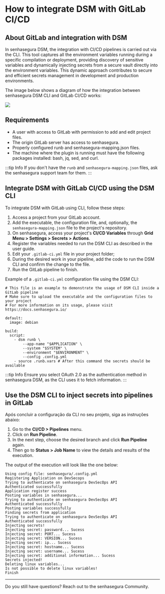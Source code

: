 # How to integrate DSM with GitLab CI/CD

## About GitLab and integration with DSM

In senhasegura DSM, the integration with CI/CD pipelines is carried out via the CLI. This tool captures all the environment variables running during a specific compilation or deployment, providing discovery of sensitive variables and dynamically injecting secrets from a secure vault directly into the environment variables. This dynamic approach contributes to secure and efficient secrets management in development and production environments.

The image below shows a diagram of how the integration between senhasegura DSM CLI and GitLab CI/CD works:

![](https://lh7-us.googleusercontent.com/vBOsAb3rU4wd-cUQkxeutT5zXdj01TSFz2y6f_hHejgy7VlP5Nfz015NENI9aI7vFezkDqdTVCFGMcvUVE7HJv5npEbOv2DIcAceAGQEosOVFqfM39Yt2QqwvHSdUyBe9g2eiNudGyc46310iV809iw)

## Requirements

* A user with access to GitLab with permission to add and edit project files.
* The origin GitLab server has access to senhasegura.
* Properly configured runb and senhasegura-mapping.json files.
* The machine where the plugin is running must have the following packages installed: bash, jq, sed, and curl.

:::tip Info
If you don't have the `runb` and `senhasegura-mapping.json` files, ask the senhasegura support team for them.
:::

## Integrate DSM with GitLab CI/CD using the DSM CLI

To integrate DSM with GitLab using CLI, follow these steps:

1. Access a project from your GitLab account.
2. Add the executable, the configuration file, and, optionally, the `senhasegura-mapping.json` file to the project's repository.
3. On senhasegura, access your project's **CI/CD Variables** through **Grid Menu > Settings > Secrets > Actions**.
4. Register the variables needed to run the DSM CLI as described in the user guide.
5. Edit your `.gitlab-ci.yml` file in your project folder;
6. During the desired work in your pipeline, add the code to run the DSM CLI and confirm the change to the file.
7. Run the GitLab pipeline to finish.

Example of a `.gitlab-ci.yml` configuration file using the DSM CLI:

```
# This file is an example to demonstrate the usage of DSM CLI inside a GitLab pipeline
# Make sure to upload the executable and the configuration files to your project
# For more information on its usage, please visit https://docs.senhasegura.io/

default:
  image: debian

build:
  script:
    - dsm runb \
        --app-name "$APPLICATION" \
        --system "$SYSTEM" \
        --environment "$ENVIRONMENT" \
        --config .config.yml
    - source .runb.vars # After this command the secrets should be available
```

:::tip Info
Ensure you select OAuth 2.0 as the authentication method in senhasegura DSM, as the CLI uses it to fetch information.
:::

## Use the DSM CLI to inject secrets into pipelines in GitLab

Após concluir a configuração da CLI no seu projeto, siga as instruções abaixo:

1. Go to the **CI/CD > Pipelines** menu.
2. Click on **Run Pipeline**.
3. In the next step, choose the desired branch and click **Run Pipeline** again.
4. Then go to **Status > Job Name** to view the details and results of the execution.

The output of the execution will look like the one below:

```
Using config file: senhasegura/.config.yml
Registering Application on DevSecops
Trying to authenticate on senhasegura DevSecOps API
Authenticated successfully
Application register success
Posting variables in senhasegura...
Trying to authenticate on senhasegura DevSecOps API
Authenticated successfully
Posting variables successfully
Finding secrets from application
Trying to authenticate on senhasegura DevSecOps API
Authenticated successfully
Injecting secrets!
Injecting secret: password... Sucess
Injecting secret: PORT... Sucess
Injecting secret: VERSION... Sucess
Injecting secret: ip... Sucess
Injecting secret: hostname... Sucess
Injecting secret: username... Sucess
Injecting secret: additional information... Sucess
Secrets injected!
Deleting linux variables...
Is not possible to delete linux variables!
Finish

```

---

Do you still have questions? Reach out to the senhasegura Community.

